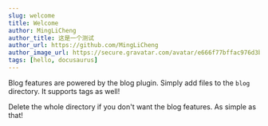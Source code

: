 ```yaml
---
slug: welcome
title: Welcome
author: MingLiCheng
author_title: 这是一个测试
author_url: https://github.com/MingLiCheng
author_image_url: https://secure.gravatar.com/avatar/e666f77bffac976d3bd8609450ee77b9?size=400
tags: [hello, docusaurus]
---
```


Blog features are powered by the blog plugin. Simply add files to the `blog` directory. It supports tags as well!

Delete the whole directory if you don't want the blog features. As simple as that!
